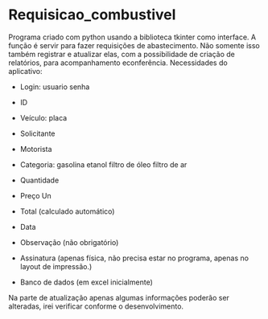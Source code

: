 # Requisicao_combustivel
 
Programa criado com python usando a biblioteca tkinter como interface. 
A função é servir para fazer requisições de abastecimento. Não somente isso também registrar e atualizar elas, com a possibilidade de criação de relatórios, para acompanhamento econferência.
Necessidades do aplicativo:
- Login:
    usuario 
    senha
- ID
- Veículo:
    placa
- Solicitante
- Motorista
- Categoria:
    gasolina
    etanol
    filtro de óleo
    filtro de ar
- Quantidade
- Preço Un
- Total (calculado automático)
- Data
- Observação (não obrigatório)
- Assinatura (apenas física, não precisa estar no programa, apenas no layout de impressão.)

- Banco de dados (em excel inicialmente)

Na parte de atualização apenas algumas informações poderão ser alteradas, irei verificar conforme o desenvolvimento.